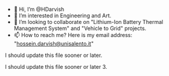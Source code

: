 - 👋 Hi, I’m @HDarvish
- 👀 I’m interested in Engineering and Art. 
- 💞️ I’m looking to collaborate on "Lithium-Ion Battery Thermal Management System" and "Vehicle to Grid" projects.
- 📫 How to reach me? Here is my email address: "hossein.darvish@unisalento.it"

<!---
HDarvish/HDarvish is a ✨ special ✨ repository because its `README.md` (this file) appears on your GitHub profile.
You can click the Preview link to take a look at your changes.
--->

I should update this file sooner or later.

I should update this file sooner or later 3.
